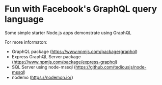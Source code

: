 ﻿Fun with Facebook's GraphQL query language
===

Some simple starter Node.js apps demonstrate using GraphQL

For more informaton:
* GraphQL package (https://www.npmjs.com/package/graphql)
* Express GraphQL Server package (https://www.npmjs.com/package/express-graphql)
* SQL Server using node-mssql (https://github.com/tediousjs/node-mssql)
* nodemo (https://nodemon.io/)